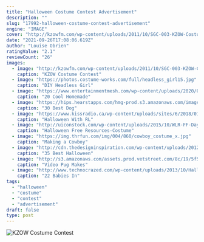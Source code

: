 ```yaml
---
title: "Halloween Costume Contest Advertisement"
description: ""
slug: "17992-halloween-costume-contest-advertisement"
engine: "IMAGE"
cover: "http://kzowfm.com/wp-content/uploads/2011/10/SGC-003-KZOW-Costume-Contest.jpg"
date: "2021-09-26T17:08:06.619Z"
author: "Louise Obrien"
ratingValue: "2.1"
reviewCount: "26"
images:
  - image: "http://kzowfm.com/wp-content/uploads/2011/10/SGC-003-KZOW-Costume-Contest.jpg"
    caption: "KZOW Costume Contest"
  - image: "https://photos.costume-works.com/full/headless_girl15.jpg"
    caption: "DIY Headless Girl"
  - image: "https://www.entertainmentmesh.com/wp-content/uploads/2020/09/easy-diy-icecream-halloween-costume-ideas.jpg"
    caption: "20 Cool Homemade"
  - image: "https://hips.hearstapps.com/hmg-prod.s3.amazonaws.com/images/30-creative-halloween-costumes-for-dogs-and-cats-1530124627.jpg?crop=1.00xw:1.00xh;0,0&resize=768:*"
    caption: "30 Best Dog"
  - image: "https://www.kissradio.ca/wp-content/uploads/sites/6/2018/01/34216a_35052f8cfb86471ca49a2451c675e044_mv2_d_3450_5250_s_4_2.png"
    caption: "Halloween With RL"
  - image: "http://uiconstock.com/wp-content/uploads/2015/10/WLR-FF-Days-Halloween-Poster-2012-v15.jpg"
    caption: "Halloween Free Resources-Costume"
  - image: "https://img.thrfun.com/img/004/860/cowboy_costume_x.jpg"
    caption: "Making a Cowboy"
  - image: "http://cdn.thedesigninspiration.com/wp-content/uploads/2012/10/Halloween-Costumes-013.jpg"
    caption: "35 Best Halloween"
  - image: "http://s3.amazonaws.com/assets.prod.vetstreet.com/8c/19/5f5176e9411e87a8edf17d30d9a1/doug-the-pug-dressed-as-a-spider-og-image.jpg"
    caption: "Video Pug Makes"
  - image: "http://www.technocrazed.com/wp-content/uploads/2013/10/Halloween-baby-costumes-19.jpg"
    caption: "22 Babies In"
tags:
  - "halloween"
  - "costume"
  - "contest"
  - "advertisement"
draft: false
type: post
---
```



![KZOW Costume Contest](http://kzowfm.com/wp-content/uploads/2011/10/SGC-003-KZOW-Costume-Contest.jpg "KZOW Costume Contest")


<!--inArticleAds-->

<!--galleryOne-->


<!--inArticleAds-->

<!--galleryTwo-->


<!--galleryThree-->

